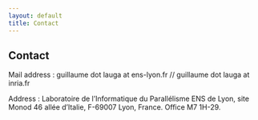 ```yaml
---
layout: default
title: Contact
---
```


<h2> Contact </h2>
<p> Mail address : guillaume dot lauga at ens-lyon.fr // guillaume dot lauga at inria.fr</p>
<p>Address : Laboratoire de l’Informatique du Parallélisme ENS de Lyon, site Monod 46 allée d’Italie, F-69007 Lyon, France. Office M7 1H-29.</p>
